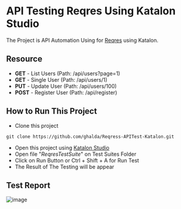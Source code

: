 # API Testing Reqres Using Katalon Studio

The Project is API Automation Using for [Reqres](https://reqres.in/) using Katalon.

## Resource
- **GET** - List Users     (Path: /api/users?page=1)
- **GET** - Single User   (Path: /api/users/1)
- **PUT** - Update User     (Path: /api/users/100)
- **POST** - Register User  (Path: /api/register)

## How to Run This Project
- Clone this project
```
git clone https://github.com/ghalda/Reqress-APITest-Katalon.git
```

- Open this project using [Katalon Studio](https://www.katalon.com/katalon-studio)
- Open file "_ReqresTestSuite_" on Test Suites Folder
- Click on Run Button or Ctrl + Shift + A for Run Test
- The Result of The Testing will be appear

## Test Report
![image](https://github.com/ghalda/Reqress-APITest-Katalon/assets/71718700/b8fee8fc-0eb4-472e-a621-558eba6a76fb)

